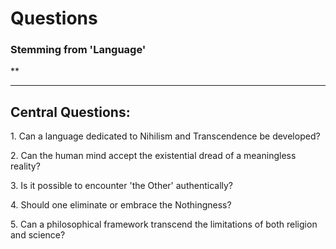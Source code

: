 # Questions 

### Stemming from 'Language'
**
* * *

  

## Central Questions: 

1\. Can a language dedicated to Nihilism and Transcendence be developed?

2\. Can the human mind accept the existential dread of a meaningless reality?

3\. Is it possible to encounter 'the Other' authentically?

4\. Should one eliminate or embrace the Nothingness?

5\. Can a philosophical framework transcend the limitations of both religion and science?